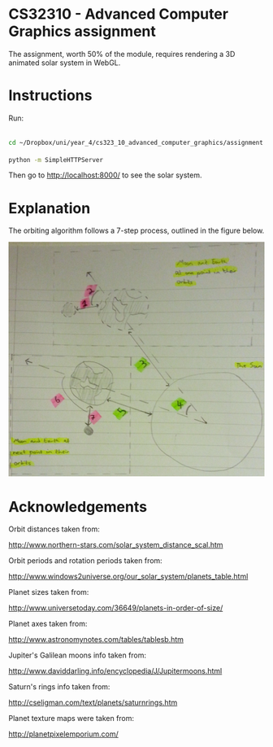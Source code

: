 # CS32310 - Advanced Computer Graphics assignment

The assignment, worth 50% of the module, requires rendering a 3D animated solar system in WebGL.

# Instructions

Run:

```bash

cd ~/Dropbox/uni/year_4/cs323_10_advanced_computer_graphics/assignment

python -m SimpleHTTPServer
```

Then go to [http://localhost:8000/](http://localhost:8000/) to see the solar system.

# Explanation

The orbiting algorithm follows a 7-step process, outlined in the figure below.

![orbit algorithm design](https://raw.githubusercontent.com/ChrisBAshton/solar-system-webgl/master/report/orbit_alorithm_design.jpg?token=AE4Ad6Bq0x91NRZPBnXpg5DNdiFngF4yks5UW7nNwA%3D%3D)

# Acknowledgements

Orbit distances taken from:

http://www.northern-stars.com/solar_system_distance_scal.htm

Orbit periods and rotation periods taken from:

http://www.windows2universe.org/our_solar_system/planets_table.html

Planet sizes taken from:

http://www.universetoday.com/36649/planets-in-order-of-size/

Planet axes taken from:

http://www.astronomynotes.com/tables/tablesb.htm

Jupiter's Galilean moons info taken from:

http://www.daviddarling.info/encyclopedia/J/Jupitermoons.html

Saturn's rings info taken from:

http://cseligman.com/text/planets/saturnrings.htm

Planet texture maps were taken from:

http://planetpixelemporium.com/